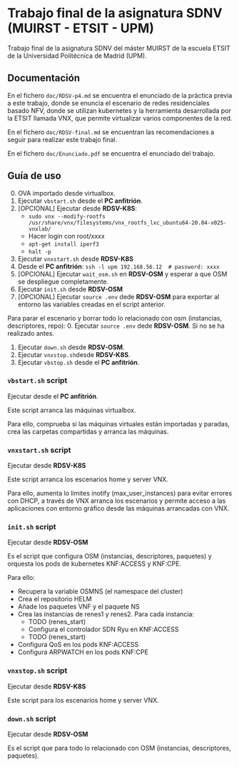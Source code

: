 # Trabajo final de la asignatura SDNV (MUIRST - ETSIT - UPM)

Trabajo final de la asignatura SDNV del máster MUIRST de la escuela ETSIT de la Universidad Politécnica de Madrid (UPM).

## Documentación

En el fichero `doc/RDSV-p4.md` se encuentra el enunciado de la práctica previa a este trabajo, donde se enuncia el escenario de redes residenciales basado NFV, donde se utilizan kubernetes y la herramienta desarrollada por la ETSIT llamada VNX, que permite virtualizar varios componentes de la red.

En el fichero `doc/RDSV-final.md` se encuentran las recomendaciones a seguir para realizar este trabajo final.

En el fichero `doc/Enunciado.pdf` se encuentra el enunciado del trabajo.

## Guía de uso

0. OVA importado desde virtualbox.
1. Ejecutar `vbstart.sh` desde el **PC anfitrión**.
2. [OPCIONAL] Ejecutar desde **RDSV-K8S**:
    - `sudo vnx --modify-rootfs /usr/share/vnx/filesystems/vnx_rootfs_lxc_ubuntu64-20.04-v025-vnxlab/`
    - Hacer login con root/xxxx
    - `apt-get install iperf3`
    - `halt -p`
3. Ejecutar `vnxstart.sh` desde **RDSV-K8S**
4. Desde el **PC anfitrión**: `ssh -l upm 192.168.56.12  # password: xxxx`
5. [OPCIONAL] Ejecutar `wait_osm.sh` en **RDSV-OSM** y esperar a que OSM se despliegue completamente.
5. Ejecutar `init.sh` desde **RDSV-OSM**
6. [OPCIONAL] Ejecutar `source .env` dede **RDSV-OSM** para exportar al entorno las variables creadas en el script anterior.

Para parar el escenario y borrar todo lo relacionado con osm (instancias, descriptores, repo):
0. Ejecutar `source .env` dede **RDSV-OSM**. Si no se ha realizado antes.
1. Ejecutar `down.sh` desde **RDSV-OSM**.
2. Ejecutar `vnxstop.sh`desde **RDSV-K8S**.
3. Ejecutar `vbstop.sh` desde el **PC anfitrión**.

### `vbstart.sh` script

Ejecutar desde el **PC anfitrión**.

Este script arranca las máquinas virtualbox. 

Para ello, comprueba si las máquinas virtuales están importadas y paradas, crea las carpetas compartidas y arranca las máquinas.

### `vnxstart.sh` script

Ejecutar desde **RDSV-K8S**

Este script arranca los escenarios home y server VNX. 

Para ello, aumenta lo límites inotify (max_user_instances) para evitar errores con DHCP, a través de VNX arranca los escenarios y permite acceso a las aplicaciones con entorno gráfico desde las máquinas arrancadas con VNX.

### `init.sh` script

Ejecutar desde **RDSV-OSM**

Es el script que configura OSM (instancias, descriptores, paquetes) y orquesta los pods de kubernetes KNF:ACCESS y KNF:CPE.

Para ello:
- Recupera la variable OSMNS (el namespace del cluster)
- Crea el repositorio HELM
- Añade los paquetes VNF y el paquete NS
- Crea las instancias de renes1 y renes2. Para cada instancia:
    - TODO (renes_start)
    - Configura el controlador SDN Ryu en KNF:ACCESS
    - TODO (renes_start)
- Configura QoS en los pods KNF:ACCESS
- Configura ARPWATCH en los pods KNF:CPE


### `vnxstop.sh` script

Ejecutar desde **RDSV-K8S**

Este script para los escenarios home y server VNX. 

### `down.sh` script

Ejecutar desde **RDSV-OSM**

Es el script que para todo lo relacionado con OSM (instancias, descriptores, paquetes).